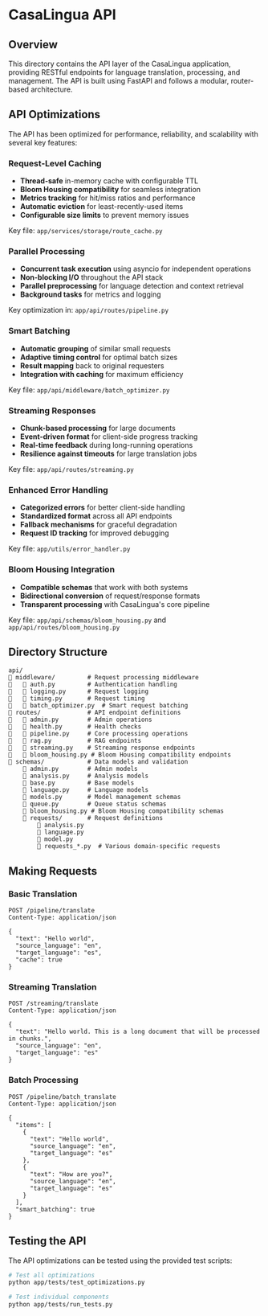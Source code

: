 # CasaLingua API

## Overview

This directory contains the API layer of the CasaLingua application, providing RESTful endpoints for language translation, processing, and management. The API is built using FastAPI and follows a modular, router-based architecture.

## API Optimizations

The API has been optimized for performance, reliability, and scalability with several key features:

### Request-Level Caching

- **Thread-safe** in-memory cache with configurable TTL
- **Bloom Housing compatibility** for seamless integration
- **Metrics tracking** for hit/miss ratios and performance
- **Automatic eviction** for least-recently-used items
- **Configurable size limits** to prevent memory issues

Key file: `app/services/storage/route_cache.py`

### Parallel Processing

- **Concurrent task execution** using asyncio for independent operations
- **Non-blocking I/O** throughout the API stack
- **Parallel preprocessing** for language detection and context retrieval
- **Background tasks** for metrics and logging

Key optimization in: `app/api/routes/pipeline.py`

### Smart Batching

- **Automatic grouping** of similar small requests
- **Adaptive timing control** for optimal batch sizes
- **Result mapping** back to original requesters
- **Integration with caching** for maximum efficiency

Key file: `app/api/middleware/batch_optimizer.py`

### Streaming Responses

- **Chunk-based processing** for large documents
- **Event-driven format** for client-side progress tracking
- **Real-time feedback** during long-running operations
- **Resilience against timeouts** for large translation jobs

Key file: `app/api/routes/streaming.py`

### Enhanced Error Handling

- **Categorized errors** for better client-side handling
- **Standardized format** across all API endpoints
- **Fallback mechanisms** for graceful degradation
- **Request ID tracking** for improved debugging

Key file: `app/utils/error_handler.py`

### Bloom Housing Integration

- **Compatible schemas** that work with both systems
- **Bidirectional conversion** of request/response formats
- **Transparent processing** with CasaLingua's core pipeline

Key file: `app/api/schemas/bloom_housing.py` and `app/api/routes/bloom_housing.py`

## Directory Structure

```
api/
   middleware/         # Request processing middleware
      auth.py         # Authentication handling
      logging.py      # Request logging
      timing.py       # Request timing
      batch_optimizer.py  # Smart request batching
   routes/             # API endpoint definitions
      admin.py        # Admin operations
      health.py       # Health checks
      pipeline.py     # Core processing operations
      rag.py          # RAG endpoints
      streaming.py    # Streaming response endpoints
      bloom_housing.py # Bloom Housing compatibility endpoints
   schemas/            # Data models and validation
       admin.py        # Admin models
       analysis.py     # Analysis models
       base.py         # Base models
       language.py     # Language models
       models.py       # Model management schemas
       queue.py        # Queue status schemas
       bloom_housing.py # Bloom Housing compatibility schemas
       requests/       # Request definitions
           analysis.py
           language.py
           model.py
           requests_*.py  # Various domain-specific requests
```

## Making Requests

### Basic Translation

```http
POST /pipeline/translate
Content-Type: application/json

{
  "text": "Hello world",
  "source_language": "en",
  "target_language": "es",
  "cache": true
}
```

### Streaming Translation

```http
POST /streaming/translate
Content-Type: application/json

{
  "text": "Hello world. This is a long document that will be processed in chunks.",
  "source_language": "en",
  "target_language": "es"
}
```

### Batch Processing

```http
POST /pipeline/batch_translate
Content-Type: application/json

{
  "items": [
    {
      "text": "Hello world", 
      "source_language": "en", 
      "target_language": "es"
    },
    {
      "text": "How are you?", 
      "source_language": "en", 
      "target_language": "es"
    }
  ],
  "smart_batching": true
}
```

## Testing the API

The API optimizations can be tested using the provided test scripts:

```bash
# Test all optimizations
python app/tests/test_optimizations.py

# Test individual components
python app/tests/run_tests.py
```